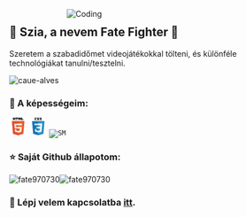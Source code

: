 <img align="right" alt="Coding" width="400" src="https://cdn.dribbble.com/users/1162077/screenshots/3848914/programmer.gif">

## 💜 Szia, a nevem <strong>Fate Fighter </strong>👋
<p align="left"> 
  Szeretem a szabadidőmet videojátékokkal tölteni, és különféle technológiákat tanulni/tesztelni.
</p>

<p align="left"> <img src="https://komarev.com/ghpvc/?username=fate970730&color=FF69B4" alt="caue-alves" /> </p>

### 🚀 A képességeim:
<code><img height="32" src="https://raw.githubusercontent.com/github/explore/80688e429a7d4ef2fca1e82350fe8e3517d3494d/topics/html/html.png" alt="HTML5"/></code>
<code><img height="32" src="https://raw.githubusercontent.com/github/explore/80688e429a7d4ef2fca1e82350fe8e3517d3494d/topics/css/css.png" alt="CSS"/></code>
<code><img height="32" src="https://dreae.gallerycdn.vsassets.io/extensions/dreae/sourcepawn-vscode/0.1.4/1515276846898/Microsoft.VisualStudio.Services.Icons.Default" alt="SM"/></code>
<br>

### ⭐ Saját Github állapotom:
<p><img align="left" src="https://github-readme-stats.vercel.app/api/top-langs?username=fate970730&show_icons=true&locale=hu&layout=compact&theme=tokyonight" alt="fate970730" /></p>

<p>&nbsp;<img align="left" src="https://github-readme-stats.vercel.app/api?username=fate970730&show_icons=true&locale=hu&theme=tokyonight" alt="fate970730" /></p>




### 💌 Lépj velem kapcsolatba <a href="https://steamcommunity.com/id/fatefighters/" target="_blank">itt</a>.
